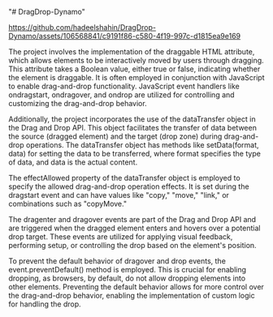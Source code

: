 "# DragDrop-Dynamo" 



https://github.com/hadeelshahin/DragDrop-Dynamo/assets/106568841/c9191f86-c580-4f19-997c-d1815ea9e169



The project involves the implementation of the draggable HTML attribute, which allows elements to be interactively moved by users through dragging. This attribute takes a Boolean value, either true or false, indicating whether the element is draggable. It is often employed in conjunction with JavaScript to enable drag-and-drop functionality. JavaScript event handlers like ondragstart, ondragover, and ondrop are utilized for controlling and customizing the drag-and-drop behavior.

Additionally, the project incorporates the use of the dataTransfer object in the Drag and Drop API. This object facilitates the transfer of data between the source (dragged element) and the target (drop zone) during drag-and-drop operations. The dataTransfer object has methods like setData(format, data) for setting the data to be transferred, where format specifies the type of data, and data is the actual content.

The effectAllowed property of the dataTransfer object is employed to specify the allowed drag-and-drop operation effects. It is set during the dragstart event and can have values like "copy," "move," "link," or combinations such as "copyMove."

The dragenter and dragover events are part of the Drag and Drop API and are triggered when the dragged element enters and hovers over a potential drop target. These events are utilized for applying visual feedback, performing setup, or controlling the drop based on the element's position.

To prevent the default behavior of dragover and drop events, the event.preventDefault() method is employed. This is crucial for enabling dropping, as browsers, by default, do not allow dropping elements into other elements. Preventing the default behavior allows for more control over the drag-and-drop behavior, enabling the implementation of custom logic for handling the drop.
